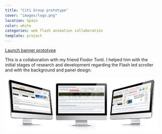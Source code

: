 ```yaml
---
title: "Citi Group prototype"
cover: "images/logo.png"
location: Spain
color: white
categories: web flash animation collaboration
template: project
---
```


<p class="align-center">
<a class="btn" href="http://work.joanmira.com/webs/citigroup/" target="_blank">Launch banner prototype</a>
</p>

This is a collaboration with my friend Fiodor Tonti. I helped him with the initial stages of research and development regarding the Flash led scroller and with the background and panel design.

![](./images/1.jpg)
